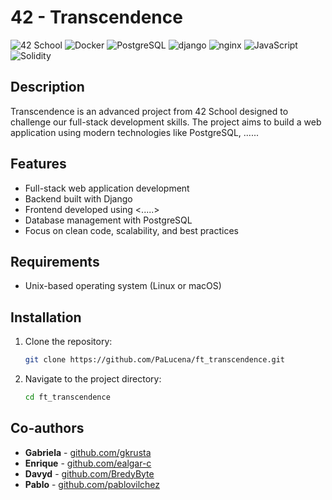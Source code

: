 # 42 - Transcendence

![42 School](https://img.shields.io/badge/42%20School-Project-blue)
![Docker](https://img.shields.io/badge/Docker-2496ED?logo=docker&logoColor=white)
![PostgreSQL](https://img.shields.io/badge/PostgreSQL-336791?logo=postgresql&logoColor=white)
![django](https://img.shields.io/badge/django-092E20?logo=django&logoColor=white)
![nginx](https://img.shields.io/badge/nginx-269539?logo=nginx&logoColor=white)
![JavaScript](https://img.shields.io/badge/JavaScript-F7DF1E?logo=javascript&logoColor=black)
![Solidity](https://img.shields.io/badge/Solidity-363636?logo=solidity&logoColor=white)

## Description

Transcendence is an advanced project from 42 School designed to challenge our full-stack development skills. The project aims to build a web application using modern technologies like PostgreSQL, ......

## Features

- Full-stack web application development
- Backend built with Django
- Frontend developed using <.....>
- Database management with PostgreSQL
- Focus on clean code, scalability, and best practices

## Requirements

- Unix-based operating system (Linux or macOS)

## Installation

1. Clone the repository:

    ```sh
    git clone https://github.com/PaLucena/ft_transcendence.git
    ```

2. Navigate to the project directory:

    ```sh
    cd ft_transcendence
    ```

## Co-authors

- **Gabriela** - [github.com/gkrusta](https://github.com/gkrusta)
- **Enrique** - [github.com/ealgar-c](https://github.com/ealgar-c)
- **Davyd** - [github.com/BredyByte](https://github.com/BredyByte)
- **Pablo** - [github.com/pablovilchez](https://github.com/pablovilchez)
